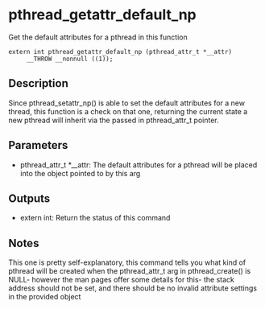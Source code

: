 # pthread_getattr_default_np 
Get the default attributes for a pthread in this function

```
extern int pthread_getattr_default_np (pthread_attr_t *__attr)
     __THROW __nonnull ((1));
```

## Description
Since pthread_setattr_np() is able to set the default attributes for a new thread, this function is a check on that one, returning the current state a new pthread will inherit via the passed in pthread_attr_t pointer.

## Parameters
* pthread_attr_t *__attr: The default attributes for a pthread will be placed into the object pointed to by this arg

## Outputs
* extern int: Return the status of this command

## Notes
This one is pretty self-explanatory, this command tells you what kind of pthread will be created when the pthread_attr_t arg in pthread_create() is NULL- however the man pages offer some details for this- the stack address should not be set, and there should be no invalid attribute settings in the provided object

